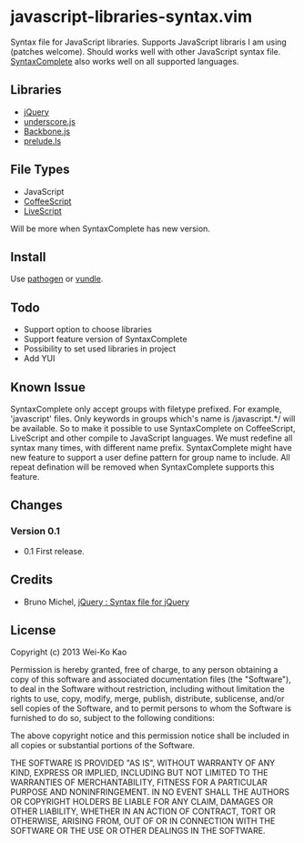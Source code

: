 # javascript-libraries-syntax.vim

Syntax file for JavaScript libraries. Supports JavaScript libraris I am using (patches welcome).
Should works well with other JavaScript syntax file. [SyntaxComplete][] also works well on all 
supported languages.

## Libraries

- [jQuery](http://jquery.com/)
- [underscore.js](http://underscorejs.org/)
- [Backbone.js](http://backbonejs.org/)
- [prelude.ls](http://gkz.github.com/prelude-ls/)

## File Types

- JavaScript
- [CoffeeScript](http://coffeescript.org/)
- [LiveScript](http://livescript.net/)

Will be more when SyntaxComplete has new version.

## Install

Use [pathogen][] or [vundle][].

## Todo

- Support option to choose libraries
- Support feature version of SyntaxComplete
- Possibility to set used libraries in project
- Add YUI

## Known Issue

SyntaxComplete only accept groups with filetype prefixed. For example, 'javascript' files.
Only keywords in groups which's name is /javascript.*/ will be available. So to make it
possible to use SyntaxComplete on CoffeeScript, LiveScript and other compile to JavaScript
languages. We must redefine all syntax many times, with different name prefix. SyntaxComplete
might have new feature to support a user define pattern for group name to include. 
All repeat defination will be removed when SyntaxComplete supports this feature.

## Changes

### Version 0.1
- 0.1 First release.

## Credits

- Bruno Michel, [jQuery : Syntax file for jQuery][jquery.vim]

[jquery.vim]:http://www.vim.org/scripts/script.php?script_id=2416

## License

Copyright (c) 2013 Wei-Ko Kao

Permission is hereby granted, free of charge, to any person obtaining a copy
of this software and associated documentation files (the "Software"), to deal
in the Software without restriction, including without limitation the rights
to use, copy, modify, merge, publish, distribute, sublicense, and/or sell
copies of the Software, and to permit persons to whom the Software is
furnished to do so, subject to the following conditions:

The above copyright notice and this permission notice shall be included in
all copies or substantial portions of the Software.

THE SOFTWARE IS PROVIDED "AS IS", WITHOUT WARRANTY OF ANY KIND, EXPRESS OR
IMPLIED, INCLUDING BUT NOT LIMITED TO THE WARRANTIES OF MERCHANTABILITY,
FITNESS FOR A PARTICULAR PURPOSE AND NONINFRINGEMENT. IN NO EVENT SHALL THE
AUTHORS OR COPYRIGHT HOLDERS BE LIABLE FOR ANY CLAIM, DAMAGES OR OTHER
LIABILITY, WHETHER IN AN ACTION OF CONTRACT, TORT OR OTHERWISE, ARISING FROM,
OUT OF OR IN CONNECTION WITH THE SOFTWARE OR THE USE OR OTHER DEALINGS IN
THE SOFTWARE.

[SyntaxComplete]:http://www.vim.org/scripts/script.php?script_id=3172
[pathogen]:http://www.vim.org/scripts/script.php?script_id=2332
[vundle]:https://github.com/gmarik/vundle

